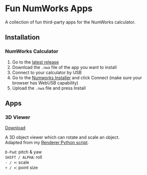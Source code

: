 # Fun NumWorks Apps
A collection of fun third-party apps for the NumWorks calculator.


## Installation

### NumWorks Calculator

1. Go to the [latest release](https://github.com/shrub719/fun-numworks-apps/releases/latest)
1. Download the `.nwa` file of the app you want to install
1. Connect to your calculator by USB
1. Go to the [Numworks Installer](https://my.numworks.com/apps) and click Connect (make sure your browser has WebUSB capability)
1. Upload the `.nwa` file and press Install


## Apps

### 3D Viewer

[Download](https://github.com/shrub719/fun-numworks-apps/releases/latest/download/viewer.nwa)

A 3D object viewer which can rotate and scale an object.  
Adapted from my [Renderer Python script](https://github.com/shrub719/fun-numworks-scripts?tab=readme-ov-file#renderer).

`D-Pad`: pitch & yaw  
`SHIFT / ALPHA`: roll  
`- / +`: scale  
`÷ / ×`: point size 
